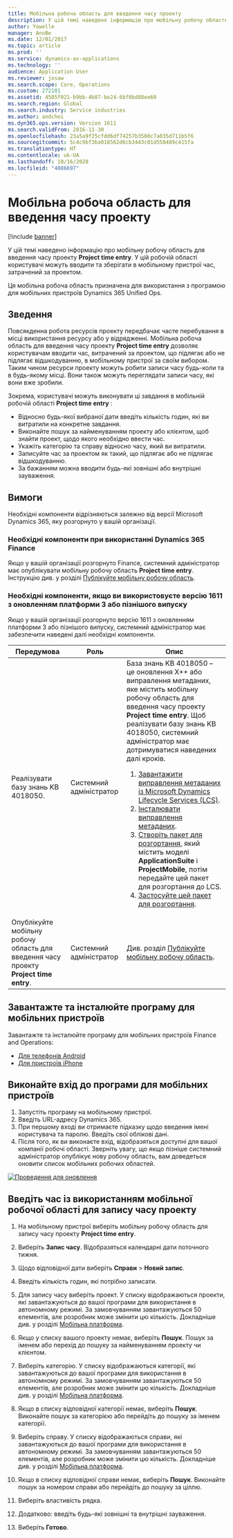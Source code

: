 ```yaml
---
title: Мобільна робоча область для введення часу проекту
description: У цій темі наведено інформацію про мобільну робочу область для введення часу проекту. У цій робочій області користувачі можуть вводити та зберігати в мобільному пристрої час, затрачений за проектом.
author: Yowelle
manager: AnnBe
ms.date: 12/01/2017
ms.topic: article
ms.prod: ''
ms.service: dynamics-ax-applications
ms.technology: ''
audience: Application User
ms.reviewer: josaw
ms.search.scope: Core, Operations
ms.custom: 272101
ms.assetid: 4505f021-b9bb-4b87-be24-6bf0bd88ee60
ms.search.region: Global
ms.search.industry: Service industries
ms.author: andchoi
ms.dyn365.ops.version: Version 1611
ms.search.validFrom: 2016-11-30
ms.openlocfilehash: 23a5a9f25cfdd6df74257b3500c7a035d711b5f6
ms.sourcegitcommit: 5c4c9bf3ba018562d6cb3443c01d550489c415fa
ms.translationtype: HT
ms.contentlocale: uk-UA
ms.lasthandoff: 10/16/2020
ms.locfileid: "4086697"
---
```

# <a name="project-time-entry-mobile-workspace"></a>Мобільна робоча область для введення часу проекту

[!include [banner](../includes/banner.md)]

У цій темі наведено інформацію про мобільну робочу область для введення часу проекту **Project time entry**. У цій робочій області користувачі можуть вводити та зберігати в мобільному пристрої час, затрачений за проектом.

Ця мобільна робоча область призначена для використання з програмою для мобільних пристроїв Dynamics 365 Unified Ops. 

## <a name="overview"></a>Зведення
Повсякденна робота ресурсів проекту передбачає часте перебування в місці використання ресурсу або у відрядженні. Мобільна робоча область для введення часу проекту **Project time entry** дозволяє користувачам вводити час, витрачений за проектом, що підлягає або не підлягає відшкодуванню, в мобільному пристрої за своїм вибором. Таким чином ресурси проекту можуть робити записи часу будь-коли та в будь-якому місці. Вони також можуть переглядати записи часу, які вони вже зробили. 

Зокрема, користувачі можуть виконувати ці завдання в мобільній робочій області **Project time entry** :

-   Відносно будь-якої вибраної дати введіть кількість годин, які ви витратили на конкретне завдання.
-   Виконайте пошук за найменуванням проекту або клієнтом, щоб знайти проект, щодо якого необхідно ввести час.
-   Укажіть категорію та справу відносно часу, який ви витратили.
-   Записуйте час за проектом як такий, що підлягає або не підлягає відшкодуванню.
-   За бажанням можна вводити будь-які зовнішні або внутрішні зауваження.

## <a name="prerequisites"></a>Вимоги
Необхідні компоненти відрізняються залежно від версії Microsoft Dynamics 365, яку розгорнуто у вашій організації.

### <a name="prerequisites-if-you-use-dynamics-365-finance"></a>Необхідні компоненти при використанні Dynamics 365 Finance
Якщо у вашій організації розгорнуто Finance, системний адміністратор має опублікувати мобільну робочу область **Project time entry**. Інструкцію див. у розділі [Публікуйте мобільну робочу область](https://docs.microsoft.com/dynamics365/fin-ops-core/dev-itpro/mobile-apps/publish-mobile-workspace).

### <a name="prerequisites-if-you-use-version-1611-with-platform-update-3-or-later"></a>Необхідні компоненти, якщо ви використовуєте версію 1611 з оновленням платформи 3 або пізнішого випуску
Якщо у вашій організації розгорнуто версію 1611 з оновленням платформи 3 або пізнішого випуску, системний адміністратор має забезпечити наведені далі необхідні компоненти. 

<table>
<thead>
<tr class="header">
<th>Передумова</th>
<th>Роль</th>
<th>Опис</th>
</tr>
</thead>
<tbody>
<tr class="odd">

<td>Реалізувати базу знань KB 4018050.</td>
<td>Системний адміністратор</td>
<td>База знань KB 4018050 – це оновлення X++ або виправлення метаданих, яке містить мобільну робочу область для введення часу проекту <strong>Project time entry</strong>. Щоб реалізувати базу знань KB 4018050, системний адміністратор має дотримуватися наведених далі кроків.
<ol>
<li><a href="https://docs.microsoft.com/dynamics365/fin-ops-core/dev-itpro/migration-upgrade/download-hotfix-lcs">Завантажити виправлення метаданих із Microsoft Dynamics Lifecycle Services (LCS)</a>.</li>
<li><a href="https://docs.microsoft.com/dynamics365/fin-ops-core/dev-itpro/migration-upgrade/install-metadata-hotfix-package">Інсталювати виправлення метаданих</a>.</li>
<li><a href="https://docs.microsoft.com/dynamics365/fin-ops-core/dev-itpro/deployment/create-apply-deployable-package">Створіть пакет для розгортання,</a> який містить моделі <strong>ApplicationSuite</strong> і <strong>ProjectMobile</strong>, потім передайте цей пакет для розгортання до LCS.</li>
<li><a href="https://docs.microsoft.com/dynamics365/fin-ops-core/dev-itpro/deployment/apply-deployable-package-system">Застосуйте цей пакет для розгортання</a>.</li>

</ol></td>
</tr>
<tr class="even">
<td>Опублікуйте мобільну робочу область для введення часу проекту <strong>Project time entry</strong>.</td>
<td>Системний адміністратор</td>
<td>Див. розділ <a href="https://docs.microsoft.com/dynamics365/fin-ops-core/dev-itpro/mobile-apps/publish-mobile-workspace">Публікуйте мобільну робочу область</a>.</td>
</tr>
</tbody>
</table>

## <a name="download-and-install-the-mobile-app"></a>Завантажте та інсталюйте програму для мобільних пристроїв

Завантажте та інсталюйте програму для мобільних пристроїв Finance and Operations:

-   [Для телефонів Android](https://go.microsoft.com/fwlink/?linkid=850662)
-   [Для пристроїв iPhone](https://go.microsoft.com/fwlink/?linkid=850663)

## <a name="sign-in-to-the-mobile-app"></a>Виконайте вхід до програми для мобільних пристроїв
1.  Запустіть програму на мобільному пристрої.
2.  Введіть URL-адресу Dynamics 365.
3.  При першому вході ви отримаєте підказку щодо введення імені користувача та паролю. Введіть свої облікові дані.
4.  Після того, як ви виконаєте вхід, відобразяться доступні для вашої компанії робочі області. Зверніть увагу, що якщо пізніше системний адміністратор опублікує нову робочу область, вам доведеться оновити список мобільних робочих областей.

[![Проведення для оновлення](./media/pull-to-refresh-list-of-workspaces-183x300.png)](./media/pull-to-refresh-list-of-workspaces.png)

## <a name="enter-time-by-using-the-project-time-entry-mobile-workspace"></a>Введіть час із використанням мобільної робочої області для запису часу проекту
1.  На мобільному пристрої виберіть мобільну робочу область для запису часу проекту **Project time entry**.
2.  Виберіть **Запис часу**. Відобразяться календарні дати поточного тижня.
3.  Щодо відповідної дати виберіть **Справи** &gt; **Новий запис**.
4.  Введіть кількість годин, які потрібно записати.
5.  Для запису часу виберіть проект. У списку відображаються проекти, які завантажуються до вашої програми для використання в автономному режимі. За замовчуванням завантажуються 50 елементів, але розробник може змінити цю кількість. Докладніше див. у розділі [Мобільна платформа](https://docs.microsoft.com/dynamics365/fin-ops-core/dev-itpro/mobile-apps/mobile-app-home-page).
6.  Якщо у списку вашого проекту немає, виберіть **Пошук**. Пошук за іменем або перехід до пошуку за найменуванням проекту чи клієнтом.
7.  Виберіть категорію. У списку відображаються категорії, які завантажуються до вашої програми для використання в автономному режимі. За замовчуванням завантажуються 50 елементів, але розробник може змінити цю кількість. Докладніше див. у розділі [Мобільна платформа](https://docs.microsoft.com/dynamics365/fin-ops-core/dev-itpro/mobile-apps/mobile-app-home-page).
8.  Якщо в списку відповідної категорії немає, виберіть **Пошук**. Виконайте пошук за категорією або перейдіть до пошуку за іменем категорії.
9.  Виберіть справу. У списку відображаються справи, які завантажуються до вашої програми для використання в автономному режимі. За замовчуванням завантажуються 50 елементів, але розробник може змінити цю кількість. Докладніше див. у розділі [Мобільна платформа](https://docs.microsoft.com/dynamics365/fin-ops-core/dev-itpro/mobile-apps/mobile-app-home-page).
10. Якщо в списку відповідної справи немає, виберіть **Пошук**. Виконайте пошук за номером справи або перейдіть до пошуку за ціллю.

11. Виберіть властивість рядка.
12. Додатково: введіть будь-які зовнішні та внутрішні зауваження.
13. Виберіть **Готово**.
